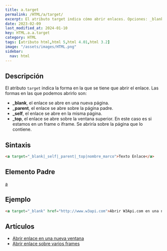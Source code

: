 ```yaml
---
title: a.target
permalink: /HTML/a/target/
excerpt: El atributo target indica cómo abrir enlaces. Opciones: _blank, _parent, _self, _top. Ejemplo: Abrir enlace en ventana nueva.
date: 2023-02-09
last_modified_at: 2024-01-10
key: HTML.a.a.target
category: HTML
tags: [atributo html,html 5,html 4.01,html 3.2]
image: "/assets/images/HTML.png"
sidebar:
  nav: html
---
```


## Descripción


El atributo `target` indica la forma en la que se tiene que abrir el enlace. Las formas en las que podemos abrirlo son:

- **_blank**, el enlace se abre en una nueva página.
- **_parent**, el enlace se abre sobre la página padre.
- **_self**, el enlace se abre en la misma página.
- **_top**, el enlace se abre sobre la ventana superior. En este caso es si estamos en un frame o iframe. Se abriría sobre la página que lo contiene.

## Sintaxis


```html
<a target="_blank|_self|_parent|_top|nombre_marco">Texto Enlace</a>
```


## Elemento Padre


[a](https://www.w3api.com/HTML/a/)


## Ejemplo


```html
<a target="_blank" href="http://www.w3api.com">Abrir W3Api.com en una nueva ventana</a>
```


## Artículos

- [Abrir enlace en una nueva ventana](http://lineadecodigo.com/html/abrir-enlace-en-una-nueva-ventana/)
- [Abrir enlace sobre varios frames](http://lineadecodigo.com/html/abrir-enlace-sobre-varios-frames/)
